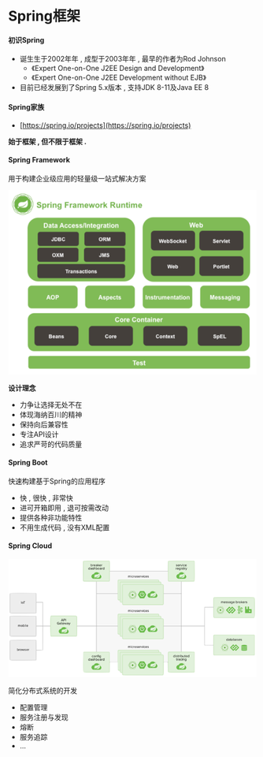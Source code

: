 # Spring框架

#### 初识Spring

* 诞⽣生于2002年年 , 成型于2003年年 , 最早的作者为Rod Johnson
  * 《Expert One-on-One J2EE Design and Development》
  * 《Expert One-on-One J2EE Development without EJB》 
* 目前已经发展到了Spring 5.x版本 , 支持JDK 8-11及Java EE 8

#### Spring家族

* [https://spring.io/projects](https://spring.io/projects)

**始于框架 , 但不限于框架 .**

#### **Spring Framework**

用于构建企业级应用的轻量级一站式解决方案

![](/assets/springframework.png)

**设计理念**

* 力争让选择无处不在
* 体现海纳百川的精神
* 保持向后兼容性
* 专注API设计
* 追求严苛的代码质量

#### **Spring Boot**

快速构建基于Spring的应用程序

* 快 , 很快 , 非常快
* 进可开箱即⽤ , 退可按需改动
* 提供各种⾮功能特性
* 不用⽣成代码 , 没有XML配置

#### Spring Cloud

![](/assets/springcloud.png)

简化分布式系统的开发

* 配置管理
* 服务注册与发现
* 熔断
* 服务追踪
* ...



